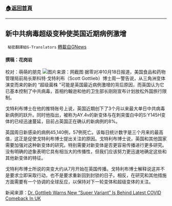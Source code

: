 ###  [:house:返回首頁](https://github.com/ourhimalayas/txt)
---


## 新中共病毒超级变种使英国近期病例激增
` 秘密翻譯組G-Translators` [轉載自GNews](https://gnews.org/zh-hans/1603368/)

#### 撰稿：花岗岩
校对：萌萌的朋克
![](https://assets.gnews.org/wp-content/uploads/2021/10/5-35.jpg)图片来源：网截图
据零对冲10月18日报道，美国食品和药物管理局前局长斯科特·戈特利布（Scott Gottlieb）博士周一警告说，从三角洲变体演变而来的新的 “超级菌株 ”可能是英国最近病例激增的背后原因，而英国认为它已基本控制了中共病毒，首相约翰逊和他的卫生部长刚刚宣布计划放松外国旅行限制。

戈特利布博士在他的推特账号上说，英国近期创下了3个月以来最大单日中共病毒新病例的跃升。同时他指出，被称为AY.4v的新变体与在刺突蛋白中的S:Y145H变体的已经迅速蔓延，目前占英国正在确认的新病例的8%。

英国周日新感染的病例45,140例，57例死亡。该每日统计数字是三个月来的最高值，这正是促使戈特利布博士提出关注的原因。戈特利布博士说，英国和其他国家需要加强对这种新变体的研究。特别需要对新变体是否更容易传播进行更多研究。没有明确的迹象表明它具有相当大的传播性，但我们应该努力更迅速地确定这些和其他新变体的特征。

戈特利布博士所说的突变大约从7月开始在英国传播。戈特利布博士解释说这并不是要求立即采取行动，也不是要求重新回到封锁的日子。相反，在研究和其他措施方面需要有一个协调的全球反应，以保持对下一轮变体和超级变体的关注。

新闻来源：[Dr. Gottlieb Warns New “Super Variant” Is Behind Latest COVID Comeback In UK](https://www.zerohedge.com/covid-19/dr-gottlieb-warns-new-super-variant-behind-latest-covid-comeback-uk)
